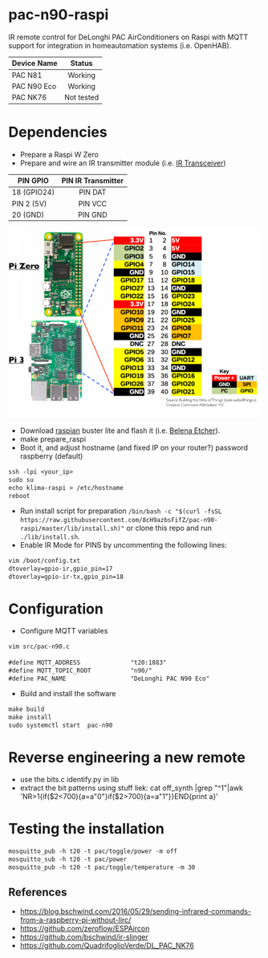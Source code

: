# pac-n90-raspi
IR remote control for DeLonghi PAC AirConditioners on Raspi with MQTT support for integration in homeautomation systems (i.e. OpenHAB).

| Device Name   | Status        |
| ------------- |:-------------:| 
| PAC N81       | Working       |
| PAC N90 Eco   | Working       |
| PAC NK76      | Not tested    |


# Dependencies
- Prepare a Raspi W Zero 
- Prepare and wire an IR transmitter module (i.e. [IR Transceiver](https://www.amazon.de/HALJIA-Digital-Infrarot-IR-Empf%C3%A4nger-Sensor-Modul-Transmitter/dp/B07BFNGF53))

| PIN GPIO          | PIN IR Transmitter  |
| ----------------- |:-------------------:| 
| 18 (GPIO24)       | PIN DAT             |
| PIN 2 (5V)        | PIN VCC             |
| 20 (GND)          | PIN GND             |

![Raspi GPIO Pins][gpio]


- Download [raspian](https://www.raspberrypi.org/downloads/raspbian/) buster lite and flash it (i.e. [Belena Etcher](https://www.balena.io/etcher/)).
- make prepare_raspi
- Boot it, and adjust hostname (and fixed IP on your router?) password raspberry (default)
```
ssh -lpi <your_ip>
sudo su
echo klima-raspi > /etc/hostname
reboot
```
- Run install script for preparation  `/bin/bash -c "$(curl -fsSL https://raw.githubusercontent.com/8cH9azbsFifZ/pac-n90-raspi/master/lib/install.sh)"` or clone this repo and run `./lib/install.sh`.
- Enable IR Mode for PINS by uncommenting the following lines:
```
vim /boot/config.txt 
dtoverlay=gpio-ir,gpio_pin=17
dtoverlay=gpio-ir-tx,gpio_pin=18
```

# Configuration
- Configure MQTT variables
```
vim src/pac-n90.c

#define MQTT_ADDRESS              "t20:1883"     
#define MQTT_TOPIC_ROOT           "n90/"          
#define PAC_NAME                  "DeLonghi PAC N90 Eco"        
```

- Build and install the software
```
make build
make install
sudo systemctl start  pac-n90
```

# Reverse engineering a new remote
- use the bits.c			identify.py in lib
- extract the bit patterns using stuff liek: cat off_synth |grep "^1"|awk 'NR>1{if($2<700){a=a"0"}if($2>700){a=a"1"}}END{print a}'

# Testing the installation
```
mosquitto_pub -h t20 -t pac/toggle/power -m off
mosquitto_sub -h t20 -t pac/power
mosquitto_pub -h t20 -t pac/toggle/temperature -m 30
```

## References
- https://blog.bschwind.com/2016/05/29/sending-infrared-commands-from-a-raspberry-pi-without-lirc/
- https://github.com/zeroflow/ESPAircon
- https://github.com/bschwind/ir-slinger
- https://github.com/QuadrifoglioVerde/DL_PAC_NK76

[gpio]: https://raw.githubusercontent.com/8cH9azbsFifZ/pac-n90-raspi/master/doc/pi-gpio-768x576.png "Raspi GPIO Pins"
